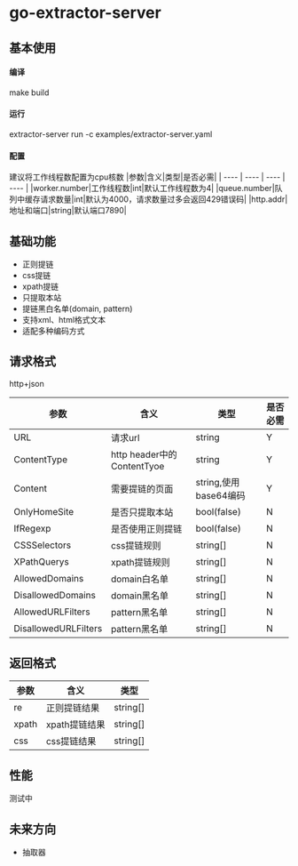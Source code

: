 # go-extractor-server
## 基本使用
#### 编译
make build
#### 运行
extractor-server run -c examples/extractor-server.yaml
#### 配置
建议将工作线程数配置为cpu核数
|参数|含义|类型|是否必需|
| ---- | ---- | ---- | ---- |
|worker.number|工作线程数|int|默认工作线程数为4|
|queue.number|队列中缓存请求数量|int|默认为4000，请求数量过多会返回429错误码|
|http.addr|地址和端口|string|默认端口7890|
## 基础功能
* 正则提链
* css提链
* xpath提链
* 只提取本站
* 提链黑白名单(domain, pattern)
* 支持xml、html格式文本
* 适配多种编码方式

## 请求格式

http+json

|参数|含义|类型|是否必需|
| ---- | ---- | ---- | ---- |
|URL|请求url|string|Y|
|ContentType|http header中的ContentTyoe|string|Y|
|Content|需要提链的页面|string,使用base64编码|Y|
|OnlyHomeSite|是否只提取本站|bool(false)|N|
|IfRegexp|是否使用正则提链|bool(false)|N|
|CSSSelectors|css提链规则|string[]|N|
|XPathQuerys|xpath提链规则|string[]|N|
|AllowedDomains|domain白名单|string[]|N|
|DisallowedDomains|domain黑名单|string[]|N|
|AllowedURLFilters|pattern黑名单|string[]|N|
|DisallowedURLFilters|pattern黑名单|string[]|N|

## 返回格式

|参数|含义|类型|
| ---- | ---- | ---- |
|re|正则提链结果|string[]|
|xpath|xpath提链结果|string[]|
|css|css提链结果|string[]|

## 性能
测试中

## 未来方向
* 抽取器
